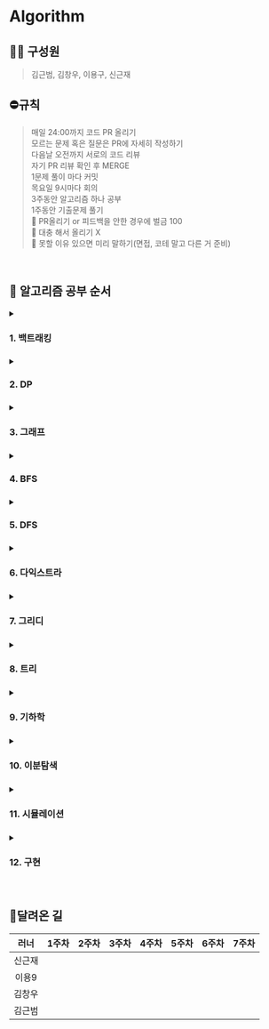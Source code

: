 # Algorithm
## 🏃🏻 구성원
> 김근범, 김창우, 이용구, 신근재

## ⛔️규칙

> 매일 24:00까지 코드 PR 올리기<br/>
> 모르는 문제 혹은 질문은 PR에 자세히 작성하기<br/>
> 다음날 오전까지 서로의 코드 리뷰<br/>
> 자기 PR 리뷰 확인 후 MERGE<br/>
> 1문제 풀이 마다 커밋<br/>
> 목요일 9시마다 회의<br/>
> 3주동안 알고리즘 하나 공부<br/>
> 1주동안 기출문제 풀기<br/>
🚨 PR올리기 or 피드백을 안한 경우에 벌금 100<br/>
🚨 대충 해서 올리기 X<br/>
🚨 못할 이유 있으면 미리 말하기(면접, 코테 말고 다른 거 준비)<br/>

<br/>

## 🚩 알고리즘 공부 순서


<details>
</div>
<summary><h3>1. 백트래킹<h3></summary>
<h4>월</h4>
- N과M 1<br/>
- N과M 2<br/>
- N과M 4<br/>
- N과M 3<br/>
- 연사자 끼워넣기<br/>
<h4>화</h4>
- 스타트와 링크<br/>
- 부분수열의 합<br/>
- 로또<br/>
- N과M 5<br/>
- N과M 8<br/>
<h4>수</h4>
- 차이를 최대로<br/>
- 모든 순열<br/>
- N과M 6<br/>
- N과M 9<br/>
- N과M 7<br/>
<h4>목</h4>
- 외판원 순회2<br/>
- N과M 12<br/>
- 부등호<br/>
- N과M 10<br/>
- N과M 11<br/>
<h4>금</h4>
- 도영이가 만든 맛있는 음식<br/>
- 카드 놓기<br/>
- 연산자 끼워넣기 2<br/>
- 어네지 모으기<br/>
- 컴백홈<br/>
</details>
<details>
<summary><h3>2. DP<h3></summary>
</details>
<details>
<summary><h3>3. 그래프<h3></summary>
</details>
<details>
<summary><h3>4. BFS<h3></summary>
</details>
<details>
<summary><h3>5. DFS<h3></summary>
</details>
<details>
<summary><h3>6. 다익스트라<h3></summary>
</details>
<details>
<summary><h3>7. 그리디<h3></summary>
</details>
<details>
<summary><h3>8. 트리<h3></summary>
</details>
<details>
<summary><h3>9. 기하학<h3></summary>
</details>
<details>
<summary><h3>10. 이분탐색<h3></summary>
</details>
<details>
<summary><h3>11. 시뮬레이션<h3></summary>
</details>
<details>
<summary><h3>12. 구현<h3></summary>
</div>
</details>
<br/>


## 🥇달려온 길
|러너|1주차|2주차|3주차|4주차|5주차|6주차|7주차|
|:-:|:-:|:-:|:-:|:--:|:----:|:---:|:---:|
|신근재|||||
|이용9|||||
|김창우|||||
|김근범|||||
  


